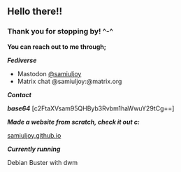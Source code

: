 ## Hello there!!

### Thank you for stopping by! ^-^

**You can reach out to me through;**

***Fediverse***

* Mastodon [@samiuljoy](https://fosstodon.org/@samiuljoy)
* Matrix chat @samiuljoy:@matrix.org

***Contact***

***base64*** [c2FtaXVsam95QHByb3Rvbm1haWwuY29tCg==]

***Made a website from scratch, check it out c:***

[samiuljoy.github.io](https://samiuljoy.github.io)

***Currently running***

Debian Buster with dwm
<!--
[(^.^)](https://www.youtube.com/watch?v=BM4cnioNmDU)
<!--
**samiuljoy/samiuljoy** is a ✨ _special_ ✨ repository because its `README.md` (this file) appears on your GitHub profile.

Here are some ideas to get you started:

- 🔭 I’m currently working on ...
- 🌱 I’m currently learning ...
- 👯 I’m looking to collaborate on ...
- 🤔 I’m looking for help with ...
- 💬 Ask me about ...
- 📫 How to reach me: ...
- 😄 Pronouns: ...
- ⚡ Fun fact: ...
-->
